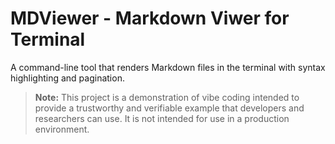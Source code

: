 # MDViewer - Markdown Viwer for Terminal

A command-line tool that renders Markdown files in the terminal with syntax highlighting and pagination.

> **Note:** This project is a demonstration of vibe coding intended to provide a trustworthy and verifiable example that developers and researchers can use.
> It is not intended for use in a production environment.
